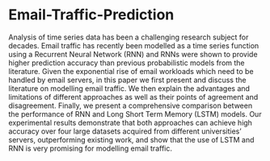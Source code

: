 # Email-Traffic-Prediction
Analysis of time series data has been a challenging research subject for decades. Email traffic has recently been modelled as a time series function using a Recurrent Neural Network (RNN) and RNNs were shown to provide higher prediction accuracy than previous probabilistic models from the literature. Given the exponential rise of email workloads which need to be handled by email servers, in this paper we first present and discuss the literature on modelling email traffic. We then explain the advantages and limitations of different approaches as well as their points of agreement and disagreement. Finally, we present a comprehensive comparison between the performance of RNN and Long Short Term Memory (LSTM) models. Our experimental results demonstrate that both approaches can achieve high accuracy over four large datasets acquired from different universities’ servers, outperforming existing work, and show that the use of LSTM and RNN is very promising for modelling email traffic. 
